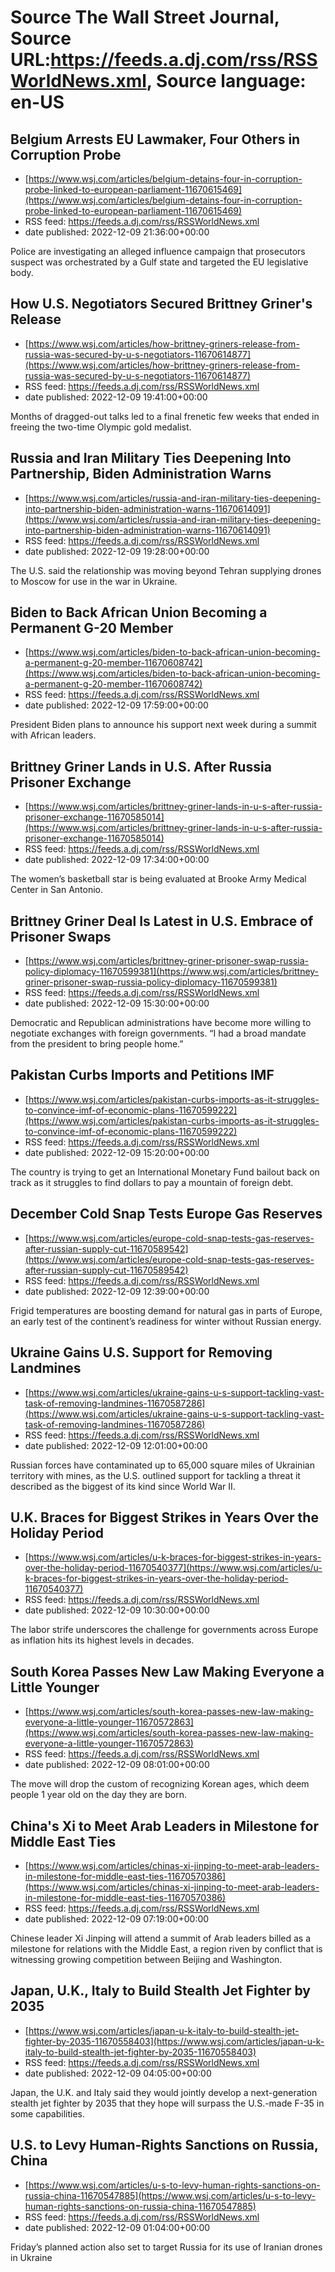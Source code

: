 # Source The Wall Street Journal, Source URL:https://feeds.a.dj.com/rss/RSSWorldNews.xml, Source language: en-US

## Belgium Arrests EU Lawmaker, Four Others in Corruption Probe
 - [https://www.wsj.com/articles/belgium-detains-four-in-corruption-probe-linked-to-european-parliament-11670615469](https://www.wsj.com/articles/belgium-detains-four-in-corruption-probe-linked-to-european-parliament-11670615469)
 - RSS feed: https://feeds.a.dj.com/rss/RSSWorldNews.xml
 - date published: 2022-12-09 21:36:00+00:00

Police are investigating an alleged influence campaign that prosecutors suspect was orchestrated by a Gulf state and targeted the EU legislative body.

## How U.S. Negotiators Secured Brittney Griner's Release
 - [https://www.wsj.com/articles/how-brittney-griners-release-from-russia-was-secured-by-u-s-negotiators-11670614877](https://www.wsj.com/articles/how-brittney-griners-release-from-russia-was-secured-by-u-s-negotiators-11670614877)
 - RSS feed: https://feeds.a.dj.com/rss/RSSWorldNews.xml
 - date published: 2022-12-09 19:41:00+00:00

Months of dragged-out talks led to a final frenetic few weeks that ended in freeing the two-time Olympic gold medalist.

## Russia and Iran Military Ties Deepening Into Partnership, Biden Administration Warns
 - [https://www.wsj.com/articles/russia-and-iran-military-ties-deepening-into-partnership-biden-administration-warns-11670614091](https://www.wsj.com/articles/russia-and-iran-military-ties-deepening-into-partnership-biden-administration-warns-11670614091)
 - RSS feed: https://feeds.a.dj.com/rss/RSSWorldNews.xml
 - date published: 2022-12-09 19:28:00+00:00

The U.S. said the relationship was moving beyond Tehran supplying drones to Moscow for use in the war in Ukraine.

## Biden to Back African Union Becoming a Permanent G-20 Member
 - [https://www.wsj.com/articles/biden-to-back-african-union-becoming-a-permanent-g-20-member-11670608742](https://www.wsj.com/articles/biden-to-back-african-union-becoming-a-permanent-g-20-member-11670608742)
 - RSS feed: https://feeds.a.dj.com/rss/RSSWorldNews.xml
 - date published: 2022-12-09 17:59:00+00:00

President Biden plans to announce his support next week during a summit with African leaders.

## Brittney Griner Lands in U.S. After Russia Prisoner Exchange
 - [https://www.wsj.com/articles/brittney-griner-lands-in-u-s-after-russia-prisoner-exchange-11670585014](https://www.wsj.com/articles/brittney-griner-lands-in-u-s-after-russia-prisoner-exchange-11670585014)
 - RSS feed: https://feeds.a.dj.com/rss/RSSWorldNews.xml
 - date published: 2022-12-09 17:34:00+00:00

The women’s basketball star is being evaluated at Brooke Army Medical Center in San Antonio.

## Brittney Griner Deal Is Latest in U.S. Embrace of Prisoner Swaps
 - [https://www.wsj.com/articles/brittney-griner-prisoner-swap-russia-policy-diplomacy-11670599381](https://www.wsj.com/articles/brittney-griner-prisoner-swap-russia-policy-diplomacy-11670599381)
 - RSS feed: https://feeds.a.dj.com/rss/RSSWorldNews.xml
 - date published: 2022-12-09 15:30:00+00:00

Democratic and Republican administrations have become more willing to negotiate exchanges with foreign governments. “I had a broad mandate from the president to bring people home.”

## Pakistan Curbs Imports and Petitions IMF
 - [https://www.wsj.com/articles/pakistan-curbs-imports-as-it-struggles-to-convince-imf-of-economic-plans-11670599222](https://www.wsj.com/articles/pakistan-curbs-imports-as-it-struggles-to-convince-imf-of-economic-plans-11670599222)
 - RSS feed: https://feeds.a.dj.com/rss/RSSWorldNews.xml
 - date published: 2022-12-09 15:20:00+00:00

The country is trying to get an International Monetary Fund bailout back on track as it struggles to find dollars to pay a mountain of foreign debt.

## December Cold Snap Tests Europe Gas Reserves
 - [https://www.wsj.com/articles/europe-cold-snap-tests-gas-reserves-after-russian-supply-cut-11670589542](https://www.wsj.com/articles/europe-cold-snap-tests-gas-reserves-after-russian-supply-cut-11670589542)
 - RSS feed: https://feeds.a.dj.com/rss/RSSWorldNews.xml
 - date published: 2022-12-09 12:39:00+00:00

Frigid temperatures are boosting demand for natural gas in parts of Europe, an early test of the continent’s readiness for winter without Russian energy.

## Ukraine Gains U.S. Support for Removing Landmines
 - [https://www.wsj.com/articles/ukraine-gains-u-s-support-tackling-vast-task-of-removing-landmines-11670587286](https://www.wsj.com/articles/ukraine-gains-u-s-support-tackling-vast-task-of-removing-landmines-11670587286)
 - RSS feed: https://feeds.a.dj.com/rss/RSSWorldNews.xml
 - date published: 2022-12-09 12:01:00+00:00

Russian forces have contaminated up to 65,000 square miles of Ukrainian territory with mines, as the U.S. outlined support for tackling a threat it described as the biggest of its kind since World War II.

## U.K. Braces for Biggest Strikes in Years Over the Holiday Period
 - [https://www.wsj.com/articles/u-k-braces-for-biggest-strikes-in-years-over-the-holiday-period-11670540377](https://www.wsj.com/articles/u-k-braces-for-biggest-strikes-in-years-over-the-holiday-period-11670540377)
 - RSS feed: https://feeds.a.dj.com/rss/RSSWorldNews.xml
 - date published: 2022-12-09 10:30:00+00:00

The labor strife underscores the challenge for governments across Europe as inflation hits its highest levels in decades.

## South Korea Passes New Law Making Everyone a Little Younger
 - [https://www.wsj.com/articles/south-korea-passes-new-law-making-everyone-a-little-younger-11670572863](https://www.wsj.com/articles/south-korea-passes-new-law-making-everyone-a-little-younger-11670572863)
 - RSS feed: https://feeds.a.dj.com/rss/RSSWorldNews.xml
 - date published: 2022-12-09 08:01:00+00:00

The move will drop the custom of recognizing Korean ages, which deem people 1 year old on the day they are born.

## China's Xi to Meet Arab Leaders in Milestone for Middle East Ties
 - [https://www.wsj.com/articles/chinas-xi-jinping-to-meet-arab-leaders-in-milestone-for-middle-east-ties-11670570386](https://www.wsj.com/articles/chinas-xi-jinping-to-meet-arab-leaders-in-milestone-for-middle-east-ties-11670570386)
 - RSS feed: https://feeds.a.dj.com/rss/RSSWorldNews.xml
 - date published: 2022-12-09 07:19:00+00:00

Chinese leader Xi Jinping will attend a summit of Arab leaders billed as a milestone for relations with the Middle East, a region riven by conflict that is witnessing growing competition between Beijing and Washington.

## Japan, U.K., Italy to Build Stealth Jet Fighter by 2035
 - [https://www.wsj.com/articles/japan-u-k-italy-to-build-stealth-jet-fighter-by-2035-11670558403](https://www.wsj.com/articles/japan-u-k-italy-to-build-stealth-jet-fighter-by-2035-11670558403)
 - RSS feed: https://feeds.a.dj.com/rss/RSSWorldNews.xml
 - date published: 2022-12-09 04:05:00+00:00

Japan, the U.K. and Italy said they would jointly develop a next-generation stealth jet fighter by 2035 that they hope will surpass the U.S.-made F-35 in some capabilities.

## U.S. to Levy Human-Rights Sanctions on Russia, China
 - [https://www.wsj.com/articles/u-s-to-levy-human-rights-sanctions-on-russia-china-11670547885](https://www.wsj.com/articles/u-s-to-levy-human-rights-sanctions-on-russia-china-11670547885)
 - RSS feed: https://feeds.a.dj.com/rss/RSSWorldNews.xml
 - date published: 2022-12-09 01:04:00+00:00

Friday’s planned action also set to target Russia for its use of Iranian drones in Ukraine
